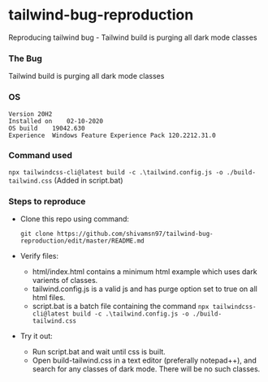 # tailwind-bug-reproduction
Reproducing tailwind bug - Tailwind build is purging all dark mode classes

### The Bug
Tailwind build is purging all dark mode classes

### OS
```Edition	Windows 10 Home Single Language
Version	20H2
Installed on	‎02-‎10-‎2020
OS build	19042.630
Experience	Windows Feature Experience Pack 120.2212.31.0
```


### Command used
`npx tailwindcss-cli@latest build -c .\tailwind.config.js -o ./build-tailwind.css`
(Added in script.bat)

### Steps to reproduce
- Clone this repo using command:

  `git clone https://github.com/shivamsn97/tailwind-bug-reproduction/edit/master/README.md`
- Verify files:
  - html/index.html contains a minimum html example which uses dark varients of classes.
  - tailwind.config.js is a valid js and has purge option set to true on all html files.
  - script.bat is a batch file containing the command `npx tailwindcss-cli@latest build -c .\tailwind.config.js -o ./build-tailwind.css`
 
- Try it out:
  - Run script.bat and wait until css is built.
  - Open build-tailwind.css in a text editor (preferally notepad++), and search for any classes of dark mode. There will be no such classes.
